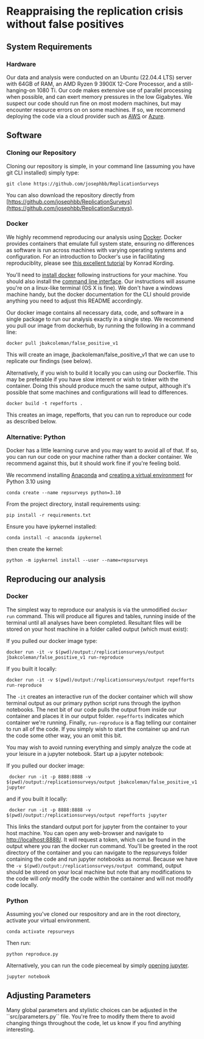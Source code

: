 # Reappraising the replication crisis without false positives

## System Requirements

### Hardware
Our data and analysis were conducted on an Ubuntu (22.04.4 LTS) server with 64GB of RAM, an AMD Ryzen 9 3900X 12-Core Processor, and a still-hanging-on 1080 Ti. Our code makes extensive use of parallel processing when possible, and can exert memory pressures in the low Gigabytes. We suspect our code should run fine on most modern machines, but may encounter resource errors on on some machines. If so, we recommend deploying the code via a cloud provider such as [AWS](https://aws.amazon.com/getting-started/hands-on/deploy-docker-containers/) or [Azure](https://azure.microsoft.com/en-us/products/kubernetes-service/docker?ef_id=_k_CjwKCAjw34qzBhBmEiwAOUQcFx_0B2-UFILo27RHLdv0FoDhYtqzPqgJY0YcWtep1RndzVOyYekrJxoCFpcQAvD_BwE_k_&OCID=AIDcmm5edswduu_SEM__k_CjwKCAjw34qzBhBmEiwAOUQcFx_0B2-UFILo27RHLdv0FoDhYtqzPqgJY0YcWtep1RndzVOyYekrJxoCFpcQAvD_BwE_k_&gad_source=1&gclid=CjwKCAjw34qzBhBmEiwAOUQcFx_0B2-UFILo27RHLdv0FoDhYtqzPqgJY0YcWtep1RndzVOyYekrJxoCFpcQAvD_BwE). 

## Software 

### Cloning our Repository
Cloning our repository is simple, in your command line (assuming you have git CLI installed) simply type: 

```
git clone https://github.com/josephbb/ReplicationSurveys
```

You can also download the repository directly from [https://github.com/josephbb/ReplicationSurveys](https://github.com/josephbb/ReplicationSurveys).  
 

### Docker
We highly recommend reproducing our analysis using [Docker](https://www.docker.com/). Docker provides containers that emulate full system state, ensuring no differences as software is run across machines with varying operating systems and configuration. For an introduction to Docker's use in facilitating reproduciblity, please see [this excellent tutorial](https://kordinglab.com/2022/10/28/LabTeaching-Docker-for-Science.html) by Konrad Kording. 

You'll need to [install docker](https://www.docker.com/products/docker-desktop/) following instructions for your machine. You should also install the [command line interface](https://www.docker.com/products/cli/). Our instructions will assume you're on a linux-like terminal (OS X is fine). We don't have a windows machine handy, but the docker documentation for the CLI should provide anything you need to adjust this README accordingly. 

Our docker image contains all necessary data, code, and software in a single package to run our analysis exactly in a single step. We recommend you pull our image from dockerhub, by running the following in a command line: 

```
docker pull jbakcoleman/false_positive_v1
```
This will create an image, jbackoleman/false_positive_v1 that we can use to replicate our findings (see below). 

Alternatively, if you wish to build it locally you can using our Dockerfile. This may be preferable if you have slow interent or wish to tinker with the container. Doing this should produce much the same output, although it's possible that some machines and configurations will lead to differences. 

```
docker build -t repefforts .
```

This creates an image, repefforts, that you can run to reproduce our code as described below. 

### Alternative: Python
Docker has a little learning curve and you may want to avoid all of that. If so, you can run our code on your machine rather than a docker container. We recommend against this, but it should work fine if you're feeling bold. 

We recommend installing [Anaconda](https://www.anaconda.com/) and [creating a virtual environment](https://medium.com/@nrk25693/how-to-add-your-conda-environment-to-your-jupyter-notebook-in-just-4-steps-abeab8b8d084) for Python 3.10 using 

```
conda create --name repsurveys python=3.10
```

From the project directory, install requirements using:

```
pip install -r requirements.txt
```

Ensure you have ipykernel installed:

```
conda install -c anaconda ipykernel
```

then create the kernel:

```
python -m ipykernel install --user --name=repsurveys
```


## Reproducing our analysis

### Docker
The simplest way to reproduce our analysis is via the unmodified ```docker run``` command. This will produce all figures and tables, running inside of the terminal until all analyses have been completed. Resultant files will be stored on your host machine in a folder called output (which must exist):

If you pulled our docker image type: 
```
docker run -it -v $(pwd)/output:/replicationsurveys/output jbakcoleman/false_positive_v1 run-reproduce
```

If you built it locally: 

```
docker run -it -v $(pwd)/output:/replicationsurveys/output repefforts run-reproduce
```

The ```-it``` creates an interactive run of the docker container which will show terminal output as our primary python script runs through the ipython notebooks. The next bit of our code pulls the output from inside our container and places it in our output folder. ```repefforts``` indicates which container we're running. Finally, ```run-reproduce``` is a flag telling our container to run all of the code. If you simply wish to start the container up and run the code some other way, you an omit this bit.

You may wish to avoid running everything and simply analyze the code at your leisure in a jupyter notebook. Start up a jupyter notebook: 

If you pulled our docker image: 
```
 docker run -it -p 8888:8888 -v $(pwd)/output:/replicationsurveys/output jbakcoleman/false_positive_v1 jupyter

```

and if you built it locally: 

```
 docker run -it -p 8888:8888 -v $(pwd)/output:/replicationsurveys/output repefforts jupyter
 ```

This links the standard output port for jupyter from the container to your host machine. You can open any web-browser and navigate to [http://localhost:8888/](http://localhost:8888/). It will request a token, which can be found in the output where you ran the docker run command. You'll be greeted in the root directory of the container and you can navigate to the repsurveys folder containing the code and run jupyter notebooks as normal. Because we have the ```-v $(pwd)/output:/replicationsurveys/output ``` command, output should be stored on your local machine but note that any modifications to the code will *only* modify the code within the container and will not modify code locally. 

### Python

Assuming you've cloned our respository and are in the root directory, activate your virtual environment. 

```
conda activate repsurveys
```

Then run: 

```
python reproduce.py 
```

Alternatively, you can run the code piecemeal by simply [opening jupyter](https://docs.jupyter.org/en/latest/running.html). 

```
jupyter notebook
```

<h2>Adjusting Parameters</h2>
Many global parameters and stylistic choices can be adjusted in the ``src/parameters.py`` file. You're free to modify them there to avoid changing things throughout the code, let us know if you find anything interesting. 



